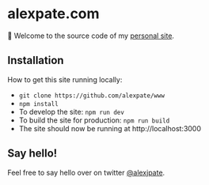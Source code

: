 # alexpate.com

👋 Welcome to the source code of my [personal site](https://alexpate.com).

## Installation

How to get this site running locally:

- `git clone https://github.com/alexpate/www`
- `npm install`
- To develop the site: `npm run dev`
- To build the site for production: `npm run build`
- The site should now be running at http://localhost:3000

## Say hello!

Feel free to say hello over on twitter [@alexjpate](http://twitter.com/alexjpate).
